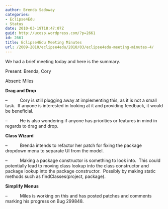 ```yaml
---
author: Brenda Sadoway
categories:
- Eclipse4Edu
- Status
date: 2010-03-19T18:47:07Z
guid: http://ucosp.wordpress.com/?p=2661
id: 2661
title: Eclipse4Edu Meeting Minutes
url: /2009-2010/eclipse4edu/2010/03/eclipse4edu-meeting-minutes-4/
---
```


We had a brief meeting today and here is the summary.

Present: Brenda, Cory

Absent: Miles

**Drag and Drop**

&#8211;          Cory is still plugging away at implementing this, as it is not a small task.  If anyone is interested in looking at it and providing feedback, it would be beneficial.

&#8211;          He is also wondering if anyone has priorities or features in mind in regards to drag and drop.

**Class Wizard**

&#8211;          Brenda intends to refactor her patch for fixing the package dropdown menu to separate UI from the model.

&#8211;          Making a package constructor is something to look into.  This could potentially lead to moving class lookup into the class constructor and package lookup into the package constructor.  Possibly by making static methods such as findClasses(project, package).

**Simplify Menus**

&#8211;          Miles is working on this and has posted patches and comments marking his progress on Bug 299848.